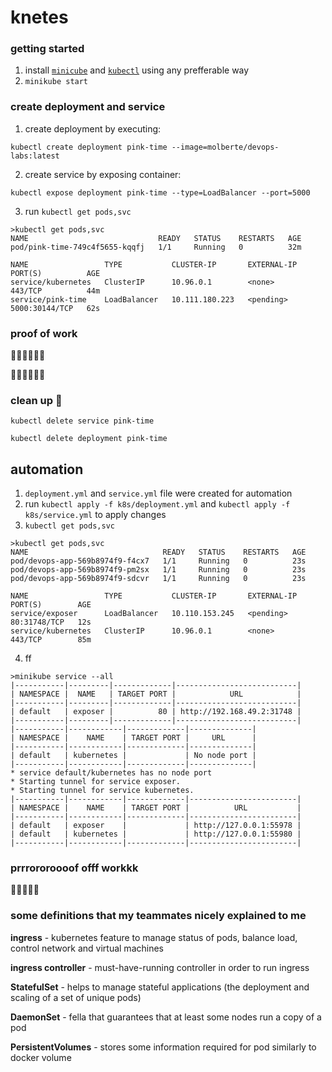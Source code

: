 # knetes
### getting started
1. install [`minicube`](https://minikube.sigs.k8s.io/docs/start/) and [`kubectl`](https://kubernetes.io/docs/tasks/tools/install-kubectl-windows/) using any prefferable way
2. `minikube start`

### create deployment and service
1. create deployment by executing:
```shell
kubectl create deployment pink-time --image=molberte/devops-labs:latest
```
2. create service by exposing container:
```shell
kubectl expose deployment pink-time --type=LoadBalancer --port=5000
```
3. run `kubectl get pods,svc`
```shell
>kubectl get pods,svc
NAME                             READY   STATUS    RESTARTS   AGE
pod/pink-time-749c4f5655-kqqfj   1/1     Running   0          32m

NAME                 TYPE           CLUSTER-IP       EXTERNAL-IP   PORT(S)          AGE
service/kubernetes   ClusterIP      10.96.0.1        <none>        443/TCP          44m
service/pink-time    LoadBalancer   10.111.180.223   <pending>     5000:30144/TCP   62s
```

### proof of work
👏👏👏👏👏👏

👏👏👏👏👏👏

### clean up 🧹
`kubectl delete service pink-time`

`kubectl delete deployment pink-time`

## automation 
1. `deployment.yml` and `service.yml` file were created for automation
2. run `kubectl apply -f k8s/deployment.yml` and `kubectl apply -f k8s/service.yml` to apply changes
3. `kubectl get pods,svc`
```shell
>kubectl get pods,svc
NAME                              READY   STATUS    RESTARTS   AGE
pod/devops-app-569b8974f9-f4cx7   1/1     Running   0          23s
pod/devops-app-569b8974f9-pm2sx   1/1     Running   0          23s
pod/devops-app-569b8974f9-sdcvr   1/1     Running   0          23s

NAME                 TYPE           CLUSTER-IP       EXTERNAL-IP   PORT(S)        AGE
service/exposer      LoadBalancer   10.110.153.245   <pending>     80:31748/TCP   12s
service/kubernetes   ClusterIP      10.96.0.1        <none>        443/TCP        85m
```

4. ff
```shell
>minikube service --all
|-----------|---------|-------------|---------------------------|
| NAMESPACE |  NAME   | TARGET PORT |            URL            |
|-----------|---------|-------------|---------------------------|
| default   | exposer |          80 | http://192.168.49.2:31748 |
|-----------|---------|-------------|---------------------------|
|-----------|------------|-------------|--------------|
| NAMESPACE |    NAME    | TARGET PORT |     URL      |
|-----------|------------|-------------|--------------|
| default   | kubernetes |             | No node port |
|-----------|------------|-------------|--------------|
* service default/kubernetes has no node port
* Starting tunnel for service exposer.
* Starting tunnel for service kubernetes.
|-----------|------------|-------------|------------------------|
| NAMESPACE |    NAME    | TARGET PORT |          URL           |
|-----------|------------|-------------|------------------------|
| default   | exposer    |             | http://127.0.0.1:55978 |
| default   | kubernetes |             | http://127.0.0.1:55980 |
|-----------|------------|-------------|------------------------|
```

### prrrororoooof offf workkk


🥇🥇🥇🥇🥇

### some definitions that my teammates nicely explained to me

**ingress** - kubernetes feature to manage status of pods, balance load, control network and virtual machines

**ingress controller** - must-have-running controller in order to run ingress

**StatefulSet** - helps to manage stateful applications (the deployment and scaling of a set of unique pods)

**DaemonSet** - fella that guarantees that at least some nodes run a copy of a pod

**PersistentVolumes** - stores some information required for pod similarly to docker volume